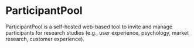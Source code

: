 # ParticipantPool
ParticipantPool is a self-hosted web-based tool to invite and manage participants for research studies (e.g., user experience, psychology, market research, customer experience).

